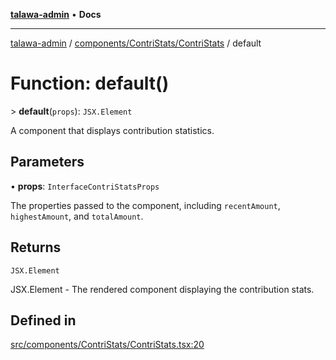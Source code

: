 [**talawa-admin**](../../../../README.md) • **Docs**

***

[talawa-admin](../../../../modules.md) / [components/ContriStats/ContriStats](../README.md) / default

# Function: default()

\> **default**(`props`): `JSX.Element`

A component that displays contribution statistics.

## Parameters

• **props**: `InterfaceContriStatsProps`

The properties passed to the component, including `recentAmount`, `highestAmount`, and `totalAmount`.

## Returns

`JSX.Element`

JSX.Element - The rendered component displaying the contribution stats.

## Defined in

[src/components/ContriStats/ContriStats.tsx:20](https://github.com/PalisadoesFoundation/talawa-admin/blob/7a991b3aa824070bd53d6367f1ce7f072321af88/src/components/ContriStats/ContriStats.tsx#L20)

